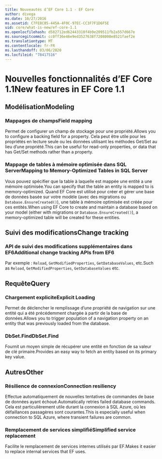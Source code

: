 ```yaml
---
title: Nouveautés d’EF Core 1.1 - EF Core
author: divega
ms.date: 10/27/2016
ms.assetid: C7FE8C85-445A-4F0C-97EC-CC3F7F1D6F5E
uid: core/what-is-new/ef-core-1.1
ms.openlocfilehash: d582712ed62443318f4b9e209511fb2a557d667e
ms.sourcegitcommit: cc0ff36e46e9ed3527638f7208000e8521faef2e
ms.translationtype: MT
ms.contentlocale: fr-FR
ms.lasthandoff: 03/06/2020
ms.locfileid: "78417516"
---
```

# <a name="new-features-in-ef-core-11"></a><span data-ttu-id="be37c-102">Nouvelles fonctionnalités d’EF Core 1.1</span><span class="sxs-lookup"><span data-stu-id="be37c-102">New features in EF Core 1.1</span></span>

## <a name="modeling"></a><span data-ttu-id="be37c-103">Modélisation</span><span class="sxs-lookup"><span data-stu-id="be37c-103">Modeling</span></span>

### <a name="field-mapping"></a><span data-ttu-id="be37c-104">Mappages de champs</span><span class="sxs-lookup"><span data-stu-id="be37c-104">Field mapping</span></span>

<span data-ttu-id="be37c-105">Permet de configurer un champ de stockage pour une propriété.</span><span class="sxs-lookup"><span data-stu-id="be37c-105">Allows you to configure a backing field for a property.</span></span> <span data-ttu-id="be37c-106">Cela peut être utile pour les propriétés en lecture seule ou les données utilisant les méthodes Get/Set au lieu d’une propriété.</span><span class="sxs-lookup"><span data-stu-id="be37c-106">This can be useful for read-only properties, or data that has Get/Set methods rather than a property.</span></span>

### <a name="mapping-to-memory-optimized-tables-in-sql-server"></a><span data-ttu-id="be37c-107">Mappage de tables à mémoire optimisée dans SQL Server</span><span class="sxs-lookup"><span data-stu-id="be37c-107">Mapping to Memory-Optimized Tables in SQL Server</span></span>

<span data-ttu-id="be37c-108">Vous pouvez spécifier que la table à laquelle est mappée une entité a une mémoire optimisée.</span><span class="sxs-lookup"><span data-stu-id="be37c-108">You can specify that the table an entity is mapped to is memory-optimized.</span></span> <span data-ttu-id="be37c-109">Quand EF Core est utilisé pour créer et gérer une base de données basée sur votre modèle (avec des migrations ou `Database.EnsureCreated()`), une table à mémoire optimisée est créée pour ces entités.</span><span class="sxs-lookup"><span data-stu-id="be37c-109">When using EF Core to create and maintain a database based on your model (either with migrations or `Database.EnsureCreated()`), a memory-optimized table will be created for these entities.</span></span>

## <a name="change-tracking"></a><span data-ttu-id="be37c-110">Suivi des modifications</span><span class="sxs-lookup"><span data-stu-id="be37c-110">Change tracking</span></span>

### <a name="additional-change-tracking-apis-from-ef6"></a><span data-ttu-id="be37c-111">API de suivi des modifications supplémentaires dans EF6</span><span class="sxs-lookup"><span data-stu-id="be37c-111">Additional change tracking APIs from EF6</span></span>

<span data-ttu-id="be37c-112">Par exemple : `Reload`, `GetModifiedProperties`, `GetDatabaseValues`, etc.</span><span class="sxs-lookup"><span data-stu-id="be37c-112">Such as `Reload`, `GetModifiedProperties`, `GetDatabaseValues` etc.</span></span>

## <a name="query"></a><span data-ttu-id="be37c-113">Requête</span><span class="sxs-lookup"><span data-stu-id="be37c-113">Query</span></span>

### <a name="explicit-loading"></a><span data-ttu-id="be37c-114">Chargement explicite</span><span class="sxs-lookup"><span data-stu-id="be37c-114">Explicit Loading</span></span>

<span data-ttu-id="be37c-115">Permet de déclencher le remplissage d’une propriété de navigation sur une entité qui a été précédemment chargée à partir de la base de données.</span><span class="sxs-lookup"><span data-stu-id="be37c-115">Allows you to trigger population of a navigation property on an entity that was previously loaded from the database.</span></span>

### <a name="dbsetfind"></a><span data-ttu-id="be37c-116">DbSet.Find</span><span class="sxs-lookup"><span data-stu-id="be37c-116">DbSet.Find</span></span>

<span data-ttu-id="be37c-117">Fournit un moyen simple de récupérer une entité en fonction de sa valeur de clé primaire.</span><span class="sxs-lookup"><span data-stu-id="be37c-117">Provides an easy way to fetch an entity based on its primary key value.</span></span>

## <a name="other"></a><span data-ttu-id="be37c-118">Autres</span><span class="sxs-lookup"><span data-stu-id="be37c-118">Other</span></span>

### <a name="connection-resiliency"></a><span data-ttu-id="be37c-119">Résilience de connexion</span><span class="sxs-lookup"><span data-stu-id="be37c-119">Connection resiliency</span></span>

<span data-ttu-id="be37c-120">Effectue automatiquement de nouvelles tentatives de commandes de base de données ayant échoué.</span><span class="sxs-lookup"><span data-stu-id="be37c-120">Automatically retries failed database commands.</span></span> <span data-ttu-id="be37c-121">Cela est particulièrement utile durant la connexion à SQL Azure, où les défaillances passagères sont courantes.</span><span class="sxs-lookup"><span data-stu-id="be37c-121">This is especially useful when connection to SQL Azure, where transient failures are common.</span></span>

### <a name="simplified-service-replacement"></a><span data-ttu-id="be37c-122">Remplacement de services simplifié</span><span class="sxs-lookup"><span data-stu-id="be37c-122">Simplified service replacement</span></span>

<span data-ttu-id="be37c-123">Facilite le remplacement de services internes utilisés par EF.</span><span class="sxs-lookup"><span data-stu-id="be37c-123">Makes it easier to replace internal services that EF uses.</span></span>
